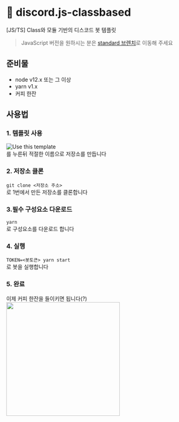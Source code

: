 # 🧾 discord.js-classbased
[JS/TS] Class와 모듈 기반의 디스코드 봇 템플릿

> JavaScript 버전을 원하시는 분은 [standard 브렌치](https://github.com/TotalTemplates/discord.js-classbased/tree/standard)로 이동해 주세요

## 준비물
* node v12.x 또는 그 이상
* yarn v1.x
* 커피 한잔

## 사용법
### 1. 템플릿 사용
![Use this template](https://cdn.trinets.xyz/d/aIpFRn8llH.png)\
를 누른뒤 적절한 이름으로 저장소를 만듭니다

### 2. 저장소 클론
```git clone <저장소 주소>```\
로 1번에서 만든 저장소를 클론합니다

### 3.필수 구성요소 다운로드
```yarn```\
로 구성요소를 다운로드 합니다

### 4. 실행
```TOKEN=<봇토큰> yarn start```\
로 봇을 실행합니다

### 5. 완료
이제 커피 한잔을 들이키면 됩니다(?)
<image width=300px src=https://media.giphy.com/media/9UZZebsksF6ioNLpcl/giphy.gif>
